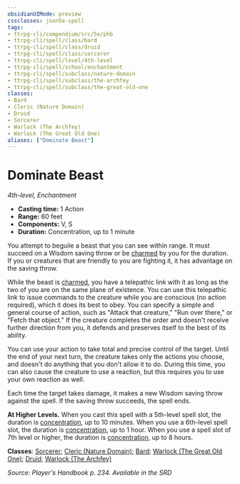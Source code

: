 ```yaml
---
obsidianUIMode: preview
cssclasses: json5e-spell
tags:
- ttrpg-cli/compendium/src/5e/phb
- ttrpg-cli/spell/class/bard
- ttrpg-cli/spell/class/druid
- ttrpg-cli/spell/class/sorcerer
- ttrpg-cli/spell/level/4th-level
- ttrpg-cli/spell/school/enchantment
- ttrpg-cli/spell/subclass/nature-domain
- ttrpg-cli/spell/subclass/the-archfey
- ttrpg-cli/spell/subclass/the-great-old-one
classes:
- Bard
- Cleric (Nature Domain)
- Druid
- Sorcerer
- Warlock (The Archfey)
- Warlock (The Great Old One)
aliases: ["Dominate Beast"]
---
```

# Dominate Beast
*4th-level, Enchantment*  


- **Casting time:** 1 Action
- **Range:** 60 feet
- **Components:** V, S
- **Duration:** Concentration, up to 1 minute

You attempt to beguile a beast that you can see within range. It must succeed on a Wisdom saving throw or be [charmed](3-Mechanics/CLI/rules/conditions.md#Charmed) by you for the duration. If you or creatures that are friendly to you are fighting it, it has advantage on the saving throw.

While the beast is [charmed](3-Mechanics/CLI/rules/conditions.md#Charmed), you have a telepathic link with it as long as the two of you are on the same plane of existence. You can use this telepathic link to issue commands to the creature while you are conscious (no action required), which it does its best to obey. You can specify a simple and general course of action, such as "Attack that creature," "Run over there," or "Fetch that object." If the creature completes the order and doesn't receive further direction from you, it defends and preserves itself to the best of its ability.

You can use your action to take total and precise control of the target. Until the end of your next turn, the creature takes only the actions you choose, and doesn't do anything that you don't allow it to do. During this time, you can also cause the creature to use a reaction, but this requires you to use your own reaction as well.

Each time the target takes damage, it makes a new Wisdom saving throw against the spell. If the saving throw succeeds, the spell ends.

**At Higher Levels.** When you cast this spell with a 5th-level spell slot, the duration is [concentration](3-Mechanics/CLI/rules/conditions.md#Concentration), up to 10 minutes. When you use a 6th-level spell slot, the duration is [concentration](3-Mechanics/CLI/rules/conditions.md#Concentration), up to 1 hour. When you use a spell slot of 7th level or higher, the duration is [concentration](3-Mechanics/CLI/rules/conditions.md#Concentration), up to 8 hours.

**Classes**: [Sorcerer](3-Mechanics/CLI/lists/list-spells-classes-sorcerer.md); [Cleric (Nature Domain)](3-Mechanics/CLI/lists/list-spells-classes-cleric-nature-domain.md); [Bard](3-Mechanics/CLI/lists/list-spells-classes-bard.md); [Warlock (The Great Old One)](3-Mechanics/CLI/lists/list-spells-classes-warlock-the-great-old-one.md); [Druid](3-Mechanics/CLI/lists/list-spells-classes-druid.md); [Warlock (The Archfey)](3-Mechanics/CLI/lists/list-spells-classes-warlock-the-archfey.md)

*Source: Player's Handbook p. 234. Available in the <span title='Systems Reference Document (5.1)'>SRD</span>*
